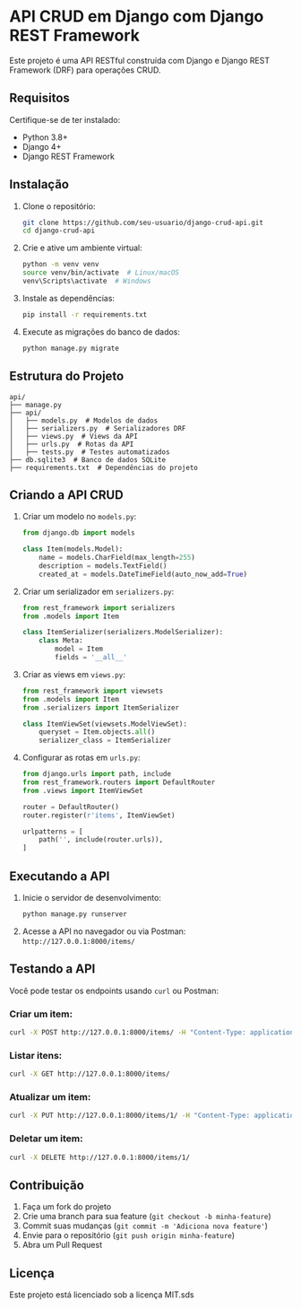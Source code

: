 # API CRUD em Django com Django REST Framework

Este projeto é uma API RESTful construída com Django e Django REST Framework (DRF) para operações CRUD.

## Requisitos

Certifique-se de ter instalado:

- Python 3.8+
- Django 4+
- Django REST Framework

## Instalação

1. Clone o repositório:
   ```sh
   git clone https://github.com/seu-usuario/django-crud-api.git
   cd django-crud-api
   ```
2. Crie e ative um ambiente virtual:
   ```sh
   python -m venv venv
   source venv/bin/activate  # Linux/macOS
   venv\Scripts\activate  # Windows
   ```
3. Instale as dependências:
   ```sh
   pip install -r requirements.txt
   ```
4. Execute as migrações do banco de dados:
   ```sh
   python manage.py migrate
   ```

## Estrutura do Projeto

```
api/
├── manage.py
├── api/
│   ├── models.py  # Modelos de dados
│   ├── serializers.py  # Serializadores DRF
│   ├── views.py  # Views da API
│   ├── urls.py  # Rotas da API
│   ├── tests.py  # Testes automatizados
├── db.sqlite3  # Banco de dados SQLite
├── requirements.txt  # Dependências do projeto
```

## Criando a API CRUD

1. Criar um modelo no `models.py`:
   ```python
   from django.db import models

   class Item(models.Model):
       name = models.CharField(max_length=255)
       description = models.TextField()
       created_at = models.DateTimeField(auto_now_add=True)
   ```
2. Criar um serializador em `serializers.py`:
   ```python
   from rest_framework import serializers
   from .models import Item

   class ItemSerializer(serializers.ModelSerializer):
       class Meta:
           model = Item
           fields = '__all__'
   ```
3. Criar as views em `views.py`:
   ```python
   from rest_framework import viewsets
   from .models import Item
   from .serializers import ItemSerializer

   class ItemViewSet(viewsets.ModelViewSet):
       queryset = Item.objects.all()
       serializer_class = ItemSerializer
   ```
4. Configurar as rotas em `urls.py`:
   ```python
   from django.urls import path, include
   from rest_framework.routers import DefaultRouter
   from .views import ItemViewSet

   router = DefaultRouter()
   router.register(r'items', ItemViewSet)

   urlpatterns = [
       path('', include(router.urls)),
   ]
   ```

## Executando a API

1. Inicie o servidor de desenvolvimento:
   ```sh
   python manage.py runserver
   ```
2. Acesse a API no navegador ou via Postman: `http://127.0.0.1:8000/items/`

## Testando a API

Você pode testar os endpoints usando `curl` ou Postman:

### Criar um item:

```sh
curl -X POST http://127.0.0.1:8000/items/ -H "Content-Type: application/json" -d '{"name": "Exemplo", "description": "Descrição do item"}'
```

### Listar itens:

```sh
curl -X GET http://127.0.0.1:8000/items/
```

### Atualizar um item:

```sh
curl -X PUT http://127.0.0.1:8000/items/1/ -H "Content-Type: application/json" -d '{"name": "Atualizado", "description": "Nova descrição"}'
```

### Deletar um item:

```sh
curl -X DELETE http://127.0.0.1:8000/items/1/
```

## Contribuição

1. Faça um fork do projeto
2. Crie uma branch para sua feature (`git checkout -b minha-feature`)
3. Commit suas mudanças (`git commit -m 'Adiciona nova feature'`)
4. Envie para o repositório (`git push origin minha-feature`)
5. Abra um Pull Request

## Licença

Este projeto está licenciado sob a licença MIT.sds
